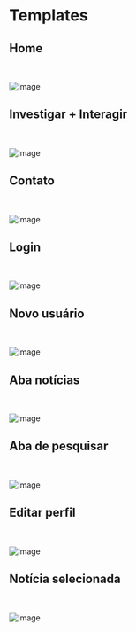 
# Templates

## Home
<br>

![image](https://user-images.githubusercontent.com/89463780/146058880-0b49f15d-108f-4a0e-be0b-fc85ea085fba.png)

## Investigar + Interagir
<br>

![image](https://user-images.githubusercontent.com/89463780/146059022-81069a0b-b63f-4daa-af3d-d8ad960d7256.png)

## Contato 
<br>

![image](https://user-images.githubusercontent.com/89463780/146059081-692843f9-752a-4d1a-9ef3-af82b79d44b9.png)

## Login 
<br>

![image](https://user-images.githubusercontent.com/89463780/146059141-b2a87564-e5cc-4a74-a070-ecbca64521fb.png)

## Novo usuário
<br>

![image](https://user-images.githubusercontent.com/89463780/146059196-7d3fc422-e02e-427f-9369-8ac8386e7d39.png)

## Aba notícias
<br>

![image](https://user-images.githubusercontent.com/89463780/146096102-0e663724-ce88-4692-b89a-6a60f97abdf6.png)

## Aba de pesquisar
<br>

![image](https://user-images.githubusercontent.com/89463780/146096213-b1a7c986-f768-474c-8248-1080f16cef47.png)

## Editar perfil
<br>

![image](https://user-images.githubusercontent.com/89463780/146096250-42c5258e-ed86-497a-8603-f17b985ebdd3.png)

## Notícia selecionada
<br>

![image](https://user-images.githubusercontent.com/89463780/146096341-0044b865-40bc-4db5-951e-0e3d159c8320.png)
